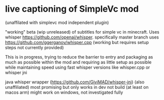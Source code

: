 # live captioning of SimpleVc mod

(unaffilated with simplevc mod independent plugin)

"working" beta (wip unreleased) of subtitles for simple vc in minecraft. Uses whisper https://github.com/openai/whisper. specifically master branch uses https://github.com/ggerganov/whisper.cpp (working but requires setup steps not currently provided)


This is in progress, trying to reduce the barrier to entry and packaging as much as possible within the mod and requiring as little setup as possible while maintaining speed using fast whisper versions like whisper.cpp or whisper jni


java whisper wrapper (https://github.com/GiviMAD/whisper-jni) (also unaffiliated) most promising but only works in dev not build (at least on macos arm) might work on windows, not investigated fully
